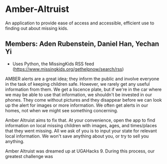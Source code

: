 # Amber-Altruist
An application to provide ease of access and accessible, efficient use to finding out about missing kids.

## Members: Aden Rubenstein, Daniel Han, Yechan Yi
- Uses Python, the MissingKids RSS feed (https://www.missingkids.org/gethelpnow/search/rss)

AMBER alerts are a great idea; they inform the public and involve everyone in the task of keeping children safe. However,
we rarely get any useful information from them. We get a liscence plate, but if we're in the car where we may be able to use that information, we shouldn't be invested in our phones. They come without pictures and they disappear before we can look
up the alert for images or more information. We often get alerts in our homes, not when we might see something concerning.

Amber Altruist aims to fix that. At your convenience, open the app to find information on local missing children with images, 
ages, and times/places that they went missing.
All we ask of you is to input your state for relevant local information. We won't save anything about you, 
or try to sell you anything.

Amber Altruist was dreamed up at UGAHacks 9. During this process, our greatest challenge was
